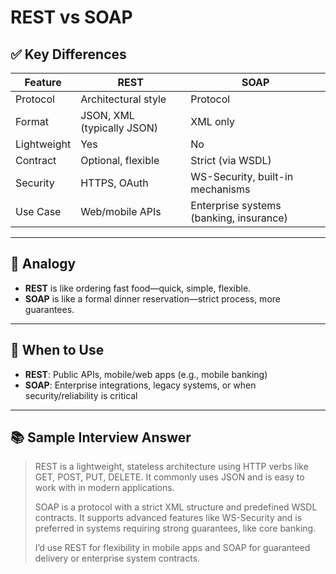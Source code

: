 # REST vs SOAP

## ✅ Key Differences

| Feature           | REST                                  | SOAP                                     |
|------------------|---------------------------------------|------------------------------------------|
| Protocol         | Architectural style                   | Protocol                                 |
| Format           | JSON, XML (typically JSON)            | XML only                                 |
| Lightweight      | Yes                                   | No                                       |
| Contract         | Optional, flexible                    | Strict (via WSDL)                        |
| Security         | HTTPS, OAuth                          | WS-Security, built-in mechanisms         |
| Use Case         | Web/mobile APIs                       | Enterprise systems (banking, insurance)  |

---

## 🧠 Analogy

- **REST** is like ordering fast food—quick, simple, flexible.
- **SOAP** is like a formal dinner reservation—strict process, more guarantees.

---

## 🎯 When to Use

- **REST**: Public APIs, mobile/web apps (e.g., mobile banking)
- **SOAP**: Enterprise integrations, legacy systems, or when security/reliability is critical

---

## 📚 Sample Interview Answer

> REST is a lightweight, stateless architecture using HTTP verbs like GET, POST, PUT, DELETE. It commonly uses JSON and is easy to work with in modern applications.
>
> SOAP is a protocol with a strict XML structure and predefined WSDL contracts. It supports advanced features like WS-Security and is preferred in systems requiring strong guarantees, like core banking.
>
> I’d use REST for flexibility in mobile apps and SOAP for guaranteed delivery or enterprise system contracts.
